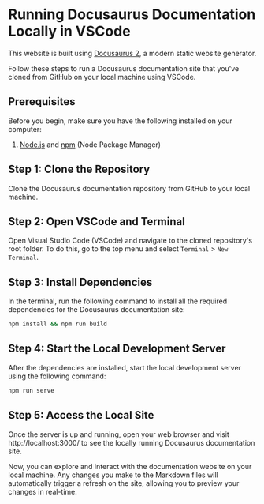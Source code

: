 # Running Docusaurus Documentation Locally in VSCode

This website is built using [Docusaurus 2](https://docusaurus.io/), a modern static website generator.

Follow these steps to run a Docusaurus documentation site that you've cloned from GitHub on your local machine using VSCode.

## Prerequisites

Before you begin, make sure you have the following installed on your computer:

1. [Node.js](https://nodejs.org/) and [npm](https://www.npmjs.com/) (Node Package Manager)

## Step 1: Clone the Repository

Clone the Docusaurus documentation repository from GitHub to your local machine.

## Step 2: Open VSCode and Terminal

Open Visual Studio Code (VSCode) and navigate to the cloned repository's root folder. To do this, go to the top menu and select `Terminal` > `New Terminal`.

## Step 3: Install Dependencies

In the terminal, run the following command to install all the required dependencies for the Docusaurus documentation site:

```bash
npm install && npm run build
```

## Step 4: Start the Local Development Server

After the dependencies are installed, start the local development server using the following command:
```bash
npm run serve
```

## Step 5: Access the Local Site

Once the server is up and running, open your web browser and visit http://localhost:3000/ to see the locally running Docusaurus documentation site.

Now, you can explore and interact with the documentation website on your local machine. Any changes you make to the Markdown files will automatically trigger a refresh on the site, allowing you to preview your changes in real-time.
